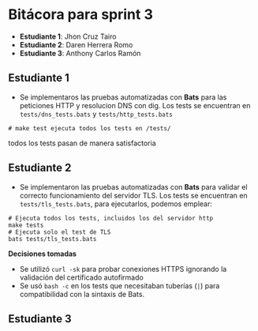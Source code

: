 # Bitácora para sprint 3

- **Estudiante 1**: Jhon Cruz Tairo
- **Estudiante 2**: Daren Herrera Romo
- **Estudiante 3**: Anthony Carlos Ramón

## Estudiante 1

- Se implementaros las pruebas automatizadas con **Bats** para las peticiones HTTP y resolucion DNS con dig. Los tests se encuentran en `tests/dns_tests.bats` y `tests/http_tests.bats`

```console
# make test ejecuta todos los tests en /tests/
```
todos los tests pasan de manera satisfactoria

## Estudiante 2

- Se implementaron las pruebas automatizadas con **Bats** para validar el correcto funcionamiento del servidor TLS. Los tests se encuentran en `tests/tls_tests.bats`, para ejecutarlos, podemos emplear:

```
# Ejecuta todos los tests, incluidos los del servidor http
make tests 
# Ejecuta solo el test de TLS
bats tests/tls_tests.bats
```

**Decisiones tomadas**

- Se utilizó `curl -sk` para probar conexiones HTTPS ignorando la validación del certificado autofirmado
- Se usó `bash -c` en los tests que necesitaban tuberías (`|`) para compatibilidad con la sintaxis de Bats.

## Estudiante 3